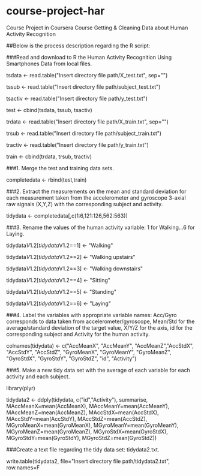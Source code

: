 course-project-har
==================

Course Project in Coursera Course Getting &amp; Cleaning Data about Human Activity Recognition

##Below is the process description regarding the R script:

###Read and download to R the Human Activity Recognition Using Smartphones Data from local files.

tsdata <- read.table("Insert directory file path/X_test.txt", sep="")

tssub <- read.table("Insert directory file path/subject_test.txt")

tsactiv <- read.table("Insert directory file path/y_test.txt")

test <- cbind(tsdata, tssub, tsactiv)

trdata <- read.table("Insert directory file path/X_train.txt", sep="")

trsub <- read.table("Insert directory file path/subject_train.txt")

tractiv <- read.table("Insert directory file path/y_train.txt")

train <- cbind(trdata, trsub, tractiv)

###1. Merge the test and training data sets.

completedata <- rbind(test,train)

###2. Extract the measurements on the mean and standard deviation for each measurement taken from the accelerometer and gyroscope 3-axial raw signals (X,Y,Z) with the corresponding subject and activity.

tidydata <- completedata[,c(1:6,121:126,562:563)]

###3. Rename the values of the human activity variable: 1 for Walking...6 for Laying.

tidydata$V1.2[tidydata$V1.2==1] <- "Walking"

tidydata$V1.2[tidydata$V1.2==2] <- "Walking upstairs"

tidydata$V1.2[tidydata$V1.2==3] <- "Walking downstairs"

tidydata$V1.2[tidydata$V1.2==4] <- "Sitting"

tidydata$V1.2[tidydata$V1.2==5] <- "Standing"

tidydata$V1.2[tidydata$V1.2==6] <- "Laying"

###4. Label the variables with appropriate variable names: 
    Acc/Gyro corresponds to data taken from accelerometer/gyroscope,
    Mean/Std for the average/standard deviation of the target value, 
    X/Y/Z for the axis, 
    id for the corresponding subject and 
    Activity for the human activity.
    
colnames(tidydata) <- c("AccMeanX", "AccMeanY", "AccMeanZ","AccStdX", "AccStdY",
                        "AccStdZ", "GyroMeanX", "GyroMeanY", "GyroMeanZ", "GyroStdX", "GyroStdY",
                        "GyroStdZ", "id", "Activity")

###5. Make a new tidy data set with the average of each variable for each activity and each subject.

library(plyr)

tidydata2 <- ddply(tidydata, c("id","Activity"), summarise, MAccMeanX=mean(AccMeanX), 
                   MAccMeanY=mean(AccMeanY), MAccMeanZ=mean(AccMeanZ), MAccStdX=mean(AccStdX), 
                   MAccStdY=mean(AccStdY), MAccStdZ=mean(AccStdZ), MGyroMeanX=mean(GyroMeanX),
                   MGyroMeanY=mean(GyroMeanY), MGyroMeanZ=mean(GyroMeanZ), MGyroStdX=mean(GyroStdX),
                   MGyroStdY=mean(GyroStdY), MGyroStdZ=mean(GyroStdZ))

###Create a text file regarding the tidy data set: tidydata2.txt.

write.table(tidydata2, file="Insert directory file path/tidydata2.txt", row.names=F
